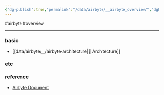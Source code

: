 ```yaml
---
{"dg-publish":true,"permalink":"/data/airbyte/__airbyte_overview/","dgPassFrontmatter":true,"created":"","updated":""}
---
```


#airbyte #overview 

---

### basic
- [[data/airbyte/__/airbyte-architecture\|🏢 Architecture]]

### etc

### reference
- [Airbyte Document](https://docs.airbyte.com/)